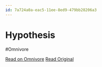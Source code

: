 ```yaml
---
id: 7a724a0a-eac5-11ee-8ed9-479bb28206a3
---
```


# Hypothesis
#Omnivore

[Read on Omnivore](https://omnivore.app/me/hypothesis-18e76762411)
[Read Original](https://hypothes.is/a/9Xhb-Oq8Ee6zPIv6c6vvTA)

